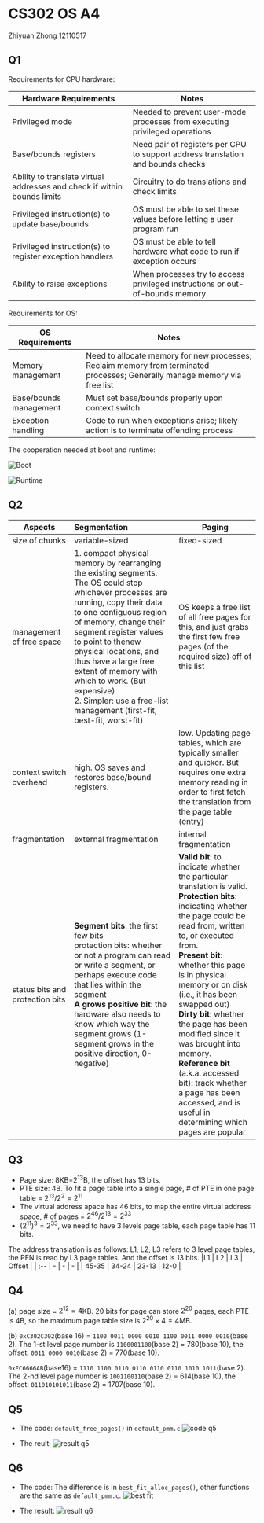 # CS302 OS A4

Zhiyuan Zhong 12110517

## Q1

Requirements for CPU hardware:

| Hardware Requirements                                                    | Notes                                                                           |
| ------------------------------------------------------------------------ | ------------------------------------------------------------------------------- |
| Privileged mode                                                          | Needed to prevent user-mode processes from executing privileged operations      |
| Base/bounds registers                                                    | Need pair of registers per CPU to support address translation and bounds checks |
| Ability to translate virtual addresses and check if within bounds limits | Circuitry to do translations and check limits                                   |
| Privileged instruction(s) to update base/bounds                          | OS must be able to set these values before letting a user program run           |
| Privileged instruction(s) to register exception handlers                 | OS must be able to tell hardware what code to run if exception occurs           |
| Ability to raise exceptions                                              | When processes try to access privileged instructions or out-of-bounds memory    |

Requirements for OS:

| OS Requirements        | Notes                                                                                                                      |
| ---------------------- | -------------------------------------------------------------------------------------------------------------------------- |
| Memory management      | Need to allocate memory for new processes; Reclaim memory from terminated processes; Generally manage memory via free list |
| Base/bounds management | Must set base/bounds properly upon context switch                                                                          |
| Exception handling     | Code to run when exceptions arise; likely action is to terminate offending process                                         |

The cooperation needed at boot and runtime:

![Boot](coop1.png)

![Runtime](runtime.png)

## Q2

| Aspects        | Segmentation          | Paging             |
| -------------- | :-------------------- | ------------------ |
| size of chunks | variable-sized | fixed-sized |
| management of free space | 1. compact physical memory by rearranging the existing segments. The OS could stop whichever processes are running, copy their data to one contiguous region of memory, change their segment register values to point to thenew physical locations, and thus have a large free extent of memory with which to work. (But expensive)<br />2. Simpler: use a free-list management (first-fit, best-fit, worst-fit) | OS keeps a free list of all free pages for this, and just grabs the first few free pages (of the required size) off of this list|
| context switch overhead | high. OS saves and restores base/bound registers.| low. Updating page tables, which are typically smaller and quicker. But requires one extra memory reading in order to first fetch the translation from the page table (entry)|
| fragmentation | external fragmentation | internal fragmentation |
| status bits and protection bits| **Segment bits**: the first few bits<br />protection bits: whether or not a program can read or write a segment, or perhaps execute code that lies within the segment<br />**A grows positive bit**: the hardware also needs to know which way the segment grows (1-segment grows in the positive direction, 0-negative) |  **Valid bit**: to indicate whether the particular translation is valid.<br />  **Protection bits**: indicating whether the page could be read from, written to, or executed from. <br />**Present bit**: whether this page is in physical memory or on disk (i.e., it has been swapped out) <br />**Dirty bit**: whether the page has been modified since it was brought into memory.<br />**Reference bit** (a.k.a. accessed bit): track whether a page has been accessed, and is useful in determining which pages are popular |

## Q3

- Page size: 8KB=$2^{13}$B, the offset has 13 bits.
- PTE size: 4B. To fit a page table into a single page, # of PTE in one page table = $2^{13} / 2^2 = 2^{11}$
- The virtual address apace has 46 bits, to map the entire virtual address space, # of pages = $2^{46} / 2^{13} = 2^{33}$
- $(2^{11})^3 = 2^{33}$, we need to have 3 levels page table, each page table has 11 bits.

The address translation is as follows: L1, L2, L3 refers to 3 level page tables, the PFN is read by L3 page tables. And the offset is 13 bits.
|L1 | L2 | L3 | Offset |
| :-- | - | - | - |
| 45-35 | 34-24 | 23-13 | 12-0 |

## Q4

(a) page size = $2^{12} = 4$KB. 20 bits for page can store $2^{20}$ pages, each PTE is 4B, so the maximum page table size is $2^{20} \times 4 = 4$MB.

(b) `0xC302C302`(base 16) = `1100 0011 0000 0010 1100 0011 0000 0010`(base 2). The 1-st level page number is `1100001100`(base 2) = 780(base 10), the offset: `0011 0000 0010`(base 2) = 770(base 10).

`0xEC6666AB`(base16) = `1110 1100 0110 0110 0110 0110 1010 1011`(base 2). The 2-nd level page number is `1001100110`(base 2) = 614(base 10), the offset: `011010101011`(base 2) = 1707(base 10).

## Q5

- The code: `default_free_pages()` in `default_pmm.c`
![code q5](default_free.png)

- The reult:
![result q5](q5.png)

## Q6

- The code: The difference is in `best_fit_alloc_pages()`, other functions are the same as `default_pmm.c`.
![best fit](best_fit.png)

- The result:
![result q6](q6.png)

